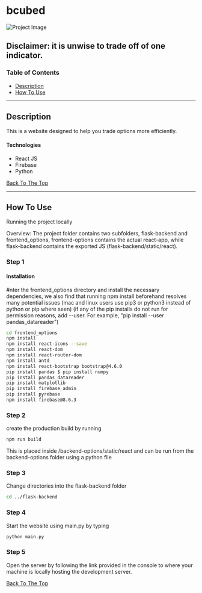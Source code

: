 # bcubed

![Project Image](https://i.imgur.com/HGbe338.png)

Disclaimer: it is unwise to trade off of one indicator.
---

### Table of Contents

- [Description](#description)
- [How To Use](#how-to-use)

---

## Description

This is a website designed to help you trade options more efficiently.

#### Technologies

- React JS
- Firebase
- Python

[Back To The Top](#bcubed)

---

## How To Use
Running the project locally

Overview: The project folder contains two subfolders, flask-backend and frontend_options, frontend-options contains the actual react-app, while flask-backend contains the exported JS (flask-backend/static/react).

### Step 1

#### Installation

#nter the frontend_options directory and install the necessary dependencies, we also find that running npm install beforehand resolves many potential issues (mac and linux users use pip3 or python3 instead of python or pip where seen) (if any of the pip installs do not run for permission reasons, add --user. For example, "pip install --user pandas_datareader")

```bash
cd frontend_options 
npm install 
npm install react-icons --save 
npm install react-dom 
npm install react-router-dom 
npm install antd 
npm install react-bootstrap bootstrap@4.6.0 
pip install pandas $ pip install numpy 
pip install pandas_datareader
pip install matplotlib 
pip install firebase_admin 
pip install pyrebase 
npm install firebase@8.6.3
```
### Step 2

create the production build by running
```bash
npm run build
```
This is placed inside /backend-options/static/react and can be run from the backend-options folder using a python file

### Step 3

Change directories into the flask-backend folder
```bash
cd ../flask-backend
```
### Step 4

Start the website using main.py by typing
```bash
python main.py
```
### Step 5

Open the server by following the link provided in the console to where your machine is locally hosting the development server.


[Back To The Top](#bcubed)
